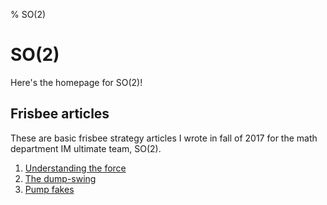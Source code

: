 % SO(2)

SO(2)
===================

Here's the homepage for SO(2)!


## Frisbee articles

These are basic frisbee strategy articles I wrote in fall of 2017 for the math department IM ultimate team, SO(2).

1. [Understanding the force](frisbee/force.html)
2. [The dump-swing](frisbee/dumpswing.html)
3. [Pump fakes](frisbee/pumpfake.html)
